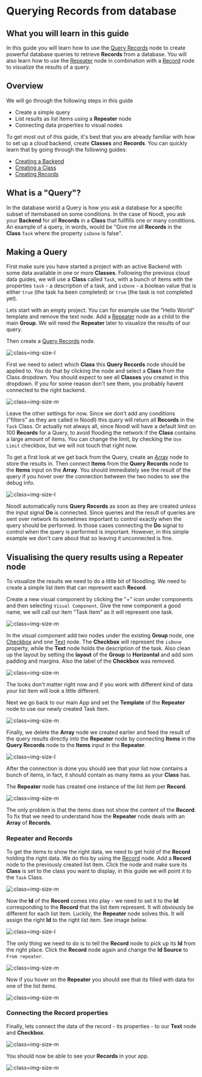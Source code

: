 # Querying Records from database

## What you will learn in this guide
In this guide you will learn how to use the [Query Records](/nodes/data/cloud-data/query-records/) node to create powerful database queries to retrieve **Records** from a database. You will also learn how to use the [Repeater](/nodes/ui-elements/repeater/) node in combination with a [Record](/nodes/data/cloud-data/record/) node to visualize the results of a query.

## Overview

We will go through the following steps in this guide

* Create a simple query
* List results as list items using a **Repeater** node
* Connecting data properties to visual nodes

To get most out of this guide, it's best that you are already familiar with how to set up a cloud backend, create **Classes** and **Records**. You can quickly learn that by going through the following guides:

* [Creating a Backend](/guides/working-with-data/cloud-data/creating-backend/)
* [Creating a Class](/guides/working-with-data/cloud-data/creating-class/)
* [Creating Records](/guides/working-with-data/cloud-data/creating-records/)

## What is a "Query"?
In the database world a Query is how you ask a database for a specific subset of itemsbased on some conditions. In the case of Noodl, you ask your **Backend** for all **Records** in a **Class** that fullfills one or many conditions. An example of a query, in words, would be "Give me all **Records** in the **Class** `Task` where the property `isDone` is false".

## Making a Query
First make sure you have started a project with an active Backend with some data available in one or more **Classes**. Following the previous cloud data guides, we will use a **Class** called `Task`, with a bunch of items with the properties `task` - a description of a task, and `isDone` - a boolean value that is either `true` (the task ha been completed) or `true` (the task is not completed yet).

Lets start with an empty project. You can for example use the "Hello World" template and remove the text node. Add a [Repeater](/nodes/ui-elements/repeater/) node as a child to the main **Group**. We will need the **Repeater** later to visualize the results of our query.

Then create a [Query Records](/nodes/data/cloud-data/query-records/) node.

![](query-1.png ':class=img-size-l')

First we need to select which **Class** this **Query Records** node should be applied to. You do that by clicking the node and select a **Class** from the Class dropdown. You should expect to see all **Classes** you created in this dropdown. If you for some reason don't see them, you probably havent connected to the right backend.

![](query-2.png ':class=img-size-m')

Leave the other settings for now. Since we don't add any conditions ("filters" as they are called in Noodl) this query will return all **Records** in the `Task` Class. Or actually not always all, since Noodl will have a default limit on 100 **Records** for a Query, to avoid flooding the network if the **Class** contains a large amount of items. You can change the limit, by checking the `Use Limit` checkbox, but we will not touch that right now.

To get a first look at we get back from the Query, create an [Array](/nodes/data/array/array/) node to store the results in. Then connect **Items** from the **Query Records** node to the **Items** input on the **Array**. You should immediately see the result of the query if you hover over the connection between the two nodes to see the debug info.

![](query-running.png ':class=img-size-l')

Noodl automatically runs **Query Records** as soon as they are created _unless_ the input signal **Do** is connected. Since queries and the result of queries are sent over network its sometimes important to control exactly when the query should be performed. In those cases connecting the **Do** signal to control when the query is performed is important. However, in this simple example we don't care about that so leaving it unconnected is fine.

## Visualising the query results using a Repeater node
To visualize the results we need to do a little bit of Noodling. We need to create a simple list item that can represent each **Record**.

Create a new visual component by clicking the "+" icon under components and then selecting `Visual Component`. Give the new component a good name, we will call our item "Task Item" as it will represent one task.

![](new-component.png ':class=img-size-m')

In the visual component add two nodes under the existing **Group** node, one [Checkbox](/nodes/ui-elements/checkbox/) and one [Text](/nodes/ui-elements/text/) node. The **Checkbox** will represent the `isDone` property, while the **Text** node holds the description of the task. Also clean up the layout by setting the **layout** of the **Group** to **Horizontal** and add som padding and margins. Also the label of the **Checkbox** was removed.

![](task-item.png ':class=img-size-m')

The looks don't matter right now and if you work with different kind of data your list item will look a little different.

Next we go back to our main App and set the **Template** of the **Repeater** node to use our newly created Task Item.

![](repeater-template.png ':class=img-size-m')

Finally, we delete the **Array** node we created earlier and feed the result of the query results directly into the **Repeater** node by connecting **Items** in the **Query Records** node to the **Items** input in the **Repeater**.

![](query-to-repeater.png ':class=img-size-l')

After the connection is done you should see that your list now contains a bunch of items, in fact, it should contain as many items as your **Class** has.

The **Repeater** node has created one instance of the list item per **Record**.

![](items-1.png ':class=img-size-m')

The only problem is that the items does not show the content of the **Record**. To fix that we need to understand how the **Repeater** node deals with an **Array** of **Records**.

### Repeater and Records

To get the items to show the right data, we need to get hold of the **Record** holding the right data. We do this by using the [Record](/nodes/data/cloud-data/record/) node. Add a **Record** node to the previously created list item. Click the node and make sure its **Class** is set to the class you want to display, in this guide we will point it to the `Task` Class.

![](record-1.png ':class=img-size-m')

Now the **Id** of the **Record** comes into play - we need to set it to the **Id** corresponding to the **Record** that the list item represent. It will obviously be different for each list item. Luckily, the **Repeater** node solves this. It will assign the right **Id** to the right list item. See image below.

![](records-database-illustration.png ':class=img-size-l')

The only thing we need to do is to tell the **Record** node to pick up its **Id** from the right place. Click the **Record** node again and change the **Id Source** to `From repeater`.

![](id-source.png ':class=img-size-m')

Now if you hover on the **Repeater** you should see that its filled with data for one of the list items.

![](record-2.png ':class=img-size-m')

### Connecting the Record properties

Finally, lets connect the data of the record - its properties - to our **Text** node and **Checkbox**.

![](record-3.png ':class=img-size-m')

You should now be able to see your **Records** in your app.

![](items-2.png ':class=img-size-m')
